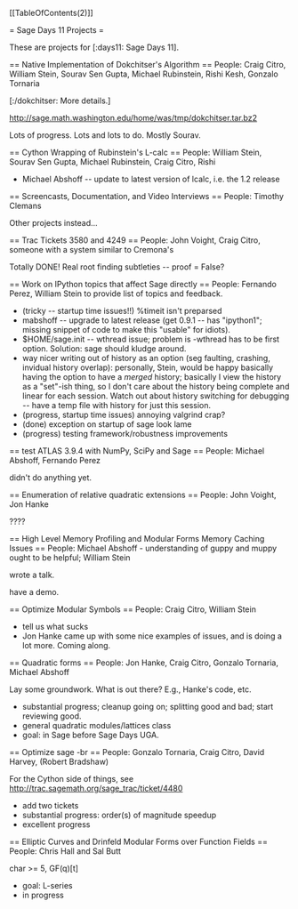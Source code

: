 [[TableOfContents(2)]]

= Sage Days 11 Projects =

These are projects for [:days11: Sage Days 11].


== Native Implementation of Dokchitser's Algorithm ==
People: Craig Citro, William Stein, Sourav Sen Gupta, Michael Rubinstein, Rishi Kesh, Gonzalo Tornaria

[:/dokchitser: More details.]

http://sage.math.washington.edu/home/was/tmp/dokchitser.tar.bz2

Lots of progress.  Lots and lots to do.  Mostly Sourav.


== Cython Wrapping of Rubinstein's L-calc ==
People: William Stein, Sourav Sen Gupta, Michael Rubinstein, Craig Citro, Rishi

  * Michael Abshoff -- update to latest version of lcalc, i.e. the 1.2 release
  
== Screencasts, Documentation, and Video Interviews ==
People: Timothy Clemans

Other projects instead...

== Trac Tickets 3580 and 4249 ==
People: John Voight, Craig Citro, someone with a system similar to Cremona's

Totally DONE!    Real root finding subtleties -- proof = False?

== Work on IPython topics that affect Sage directly ==
People: Fernando Perez, William Stein to provide list of topics and feedback.
  
 * (tricky -- startup time issues!!) %timeit isn't preparsed
 * mabshoff -- upgrade to latest release (get 0.9.1 -- has "ipython1"; missing snippet of code to make this "usable" for idiots).
 * $HOME/sage.init -- wthread issue; problem is -wthread has to be first option. Solution: sage should kludge around. 
 * way nicer writing out of history as an option (seg faulting, crashing, invidual history overlap): personally, Stein, would be happy basically having the option to have a *merged* history; basically I view the history as a "set"-ish thing, so I don't care about the history being complete and linear for each session.  Watch out about history switching for debugging -- have a temp file with history for just this session. 
 * (progress, startup time issues) annoying valgrind crap?
 * (done) exception on startup of sage look lame
 * (progress) testing framework/robustness improvements

== test ATLAS 3.9.4 with NumPy, SciPy and Sage ==
People: Michael Abshoff, Fernando Perez

didn't do anything yet.

== Enumeration of relative quadratic extensions ==
People: John Voight, Jon Hanke

????
 

== High Level Memory Profiling and Modular Forms Memory Caching Issues ==
People: Michael Abshoff - understanding of guppy and muppy ought to be helpful; William Stein

wrote a talk.

have a demo.


== Optimize Modular Symbols ==
People: Craig Citro, William Stein
  * tell us what sucks
  * Jon Hanke came up with some nice examples of issues, and is doing a lot more.  Coming along.

== Quadratic forms ==
People: Jon Hanke, Craig Citro, Gonzalo Tornaria, Michael Abshoff

Lay some groundwork.  What is out there?   E.g., Hanke's code, etc.

 * substantial progress; cleanup going on; splitting good and bad; start reviewing good.  
 * general quadratic modules/lattices class
 * goal: in Sage before Sage Days UGA.

== Optimize sage -br ==
People: Gonzalo Tornaria, Craig Citro, David Harvey, (Robert Bradshaw)

 For the Cython side of things, see http://trac.sagemath.org/sage_trac/ticket/4480

 * add two tickets
 * substantial progress: order(s) of magnitude speedup
 * excellent progress


== Elliptic Curves and Drinfeld Modular Forms over Function Fields ==
People: Chris Hall and Sal Butt

  char >= 5, GF(q)[t]

  * goal: L-series
  * in progress
